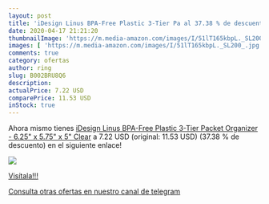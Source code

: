 ```yaml
---
layout: post
title: 'iDesign Linus BPA-Free Plastic 3-Tier Pa al 37.38 % de descuento'
date: 2020-04-17 21:21:20
thumbnailImage: 'https://m.media-amazon.com/images/I/51lT165kbpL._SL200_.jpg'
images: [ 'https://m.media-amazon.com/images/I/51lT165kbpL._SL200_.jpg' ]
comments: true
category: ofertas
author: ring
slug: B002BRU8Q6
description:
actualPrice: 7.22 USD
comparePrice: 11.53 USD
inStock: true
---
```


Ahora mismo tienes [iDesign Linus BPA-Free Plastic 3-Tier Packet Organizer - 6.25" x 5.75" x 5"  Clear](https://www.amazon.com/dp/B002BRU8Q6/?tag=redken08-20) a 7.22 USD (original: 11.53 USD) (37.38 %  de descuento) en el siguiente enlace!

[![](https://m.media-amazon.com/images/I/51lT165kbpL._SL200_.jpg)](https://www.amazon.com/dp/B002BRU8Q6/?tag=redken08-20)

[Visítala!!!](https://www.amazon.com/dp/B002BRU8Q6/?tag=redken08-20)

[Consulta otras ofertas en nuestro canal de telegram](https://t.me/s/ofertas25)
